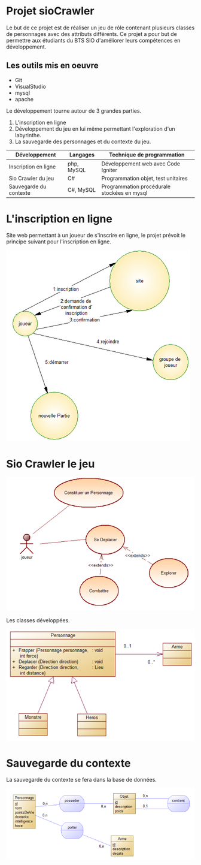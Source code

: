 # Projet sioCrawler #

Le but de ce projet est de réaliser un jeu de rôle contenant plusieurs classes de personnages avec des attributs différents. Ce projet a pour but de permettre aux étudiants du BTS SIO d'améliorer leurs compétences en développement.

## Les outils mis en oeuvre ##

* Git
* VisualStudio
* mysql
* apache

Le développement tourne autour de 3 grandes parties.

1. L'inscription en ligne
2. Développement du jeu en lui même permettant l'exploration d'un labyrinthe.
3. La sauvegarde des personnages et du contexte du jeu.

| Développement | Langages | Technique de programmation |
| ------------- | ---------- | ----------- |
| Inscription en ligne | php, MySQL | Développement web avec Code Igniter |
| Sio Crawler du jeu | C# | Programmation objet, test unitaires |
| Sauvegarde du contexte | C#, MySQL | Programmation procédurale stockées en mysql |

# L'inscription en ligne #

Site web permettant à un joueur de s'inscrire en ligne, le projet prévoit le principe suivant pour l'inscription en ligne.

![acteurFluxInscription.png](./Image/acteurFluxInscription.png)

# Sio Crawler le jeu #

![useCasePersonnage.png](./Image/useCasePersonnage.png)

Les classes développées.

![diagrammeClassePersonnage.png](./Image/diagrammeClassePersonnage.png)

# Sauvegarde du contexte #

La sauvegarde du contexte se fera dans la base de données.

![mcdSauvegarde.png](./Image/mcdSauvegarde.png)

